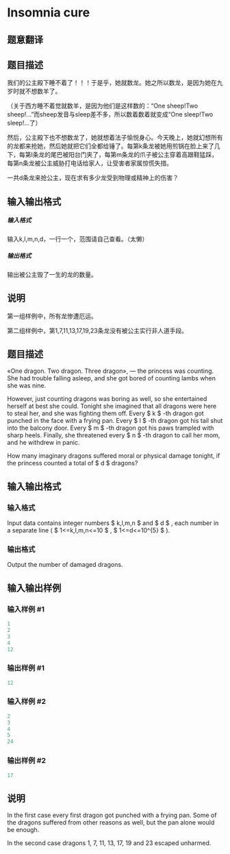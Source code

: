 # Insomnia cure

## 题意翻译

## 题目描述

我们的公主殿下睡不着了！！！于是乎，她就数龙。她之所以数龙，是因为她在九岁时就不想数羊了。

（关于西方睡不着觉就数羊，是因为他们是这样数的：“One sheep!Two sheep!...”而sheep发音与sleep差不多，所以数着数着就变成“One sleep!Two sleep!...了）

然后，公主殿下也不想数龙了，她就想着法子愉悦身心。今天晚上，她就幻想所有的龙都来抢她，然后她就把它们全都给锤了。每第k条龙被她用煎锅在脸上来了几下，每第l条龙的尾巴被阳台门夹了，每第m条龙的爪子被公主穿着高跟鞋猛踩，每第n条龙被公主威胁打电话给家人，让受害者家属惊慌失措。

一共d条龙来抢公主，现在求有多少龙受到物理或精神上的伤害？

## 输入输出格式

##### 输入格式

输入k,l,m,n,d，一行一个，范围请自己查看。（太懒）

##### 输出格式

输出被公主毁了一生的龙的数量。

## 说明

第一组样例中，所有龙惨遭厄运。

第二组样例中，第1,7,11,13,17,19,23条龙没有被公主实行非人道手段。

## 题目描述

«One dragon. Two dragon. Three dragon», — the princess was counting. She had trouble falling asleep, and she got bored of counting lambs when she was nine.

However, just counting dragons was boring as well, so she entertained herself at best she could. Tonight she imagined that all dragons were here to steal her, and she was fighting them off. Every $ k $ -th dragon got punched in the face with a frying pan. Every $ l $ -th dragon got his tail shut into the balcony door. Every $ m $ -th dragon got his paws trampled with sharp heels. Finally, she threatened every $ n $ -th dragon to call her mom, and he withdrew in panic.

How many imaginary dragons suffered moral or physical damage tonight, if the princess counted a total of $ d $ dragons?

## 输入输出格式

### 输入格式

Input data contains integer numbers $ k,l,m,n $ and $ d $ , each number in a separate line ( $ 1<=k,l,m,n<=10 $ , $ 1<=d<=10^{5} $ ).

### 输出格式

Output the number of damaged dragons.

## 输入输出样例

### 输入样例 #1

```cpp
1
2
3
4
12

```
### 输出样例 #1

```cpp
12

```
### 输入样例 #2

```cpp
2
3
4
5
24

```
### 输出样例 #2

```cpp
17

```
## 说明

In the first case every first dragon got punched with a frying pan. Some of the dragons suffered from other reasons as well, but the pan alone would be enough.

In the second case dragons 1, 7, 11, 13, 17, 19 and 23 escaped unharmed.

